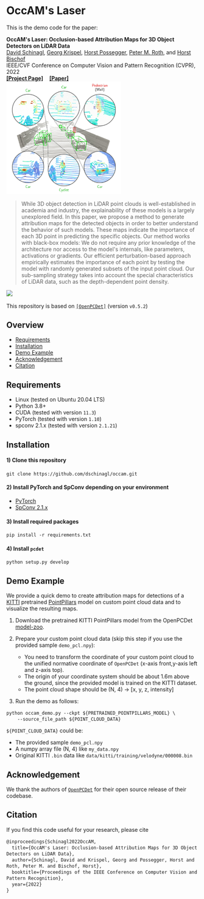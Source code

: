 # OccAM's Laser

This is the demo code for the paper:

**OccAM's Laser: Occlusion-based Attribution Maps for 3D Object Detectors on LiDAR Data**
<br>
[David Schinagl](https://dschinagl.github.io), [Georg Krispel](https://scholar.google.at/citations?user=Vt2vlgIAAAAJ&hl=de), 
[Horst Possegger](https://snototter.github.io/research/), [Peter M. Roth](https://scholar.google.at/citations?user=CgboCBAAAAAJ&hl=de),
and [Horst Bischof](https://scholar.google.com/citations?user=_pq05Q4AAAAJ&hl=de)
<br>
IEEE/CVF Conference on Computer Vision and Pattern Recognition (CVPR), 2022<br>
**[[Project Page]](https://dschinagl.github.io/occam/)&nbsp;&nbsp;&nbsp;&nbsp;&nbsp;[[Paper]](https://arxiv.org/pdf/2204.06577.pdf)**<br>
<img width="60%" src="docs/images/teaser.jpg" /><br>

> While 3D object detection in LiDAR point clouds is well-established in academia
> and industry, the explainability of these models is a largely unexplored 
> field. In this paper, we propose a method to generate attribution maps for the
> detected objects in order to better understand the behavior of such models. 
> These maps indicate the importance of each 3D point in predicting the specific 
> objects. Our method works with black-box models: We do not require any prior 
> knowledge of the architecture nor access to the model's internals, like 
> parameters, activations or gradients. Our efficient perturbation-based 
> approach empirically estimates the importance of each point by testing 
> the model with randomly generated subsets of the input point cloud. 
> Our sub-sampling strategy takes into account the special characteristics of 
> LiDAR data, such as the depth-dependent point density.

<img width="50%" src="docs/images/example_progression.gif" /><br>

This repository is based on [`[OpenPCDet]`](https://github.com/open-mmlab/OpenPCDet) (version `v0.5.2`)

## Overview
- [Requirements](#requirements)
- [Installation](#installation)
- [Demo Example](#demo-example)
- [Acknowledgement](#acknowledgement)
- [Citation](#citation)


## Requirements
* Linux (tested on Ubuntu 20.04 LTS)
* Python 3.8+
* CUDA (tested with version `11.3`)
* PyTorch (tested with version `1.10`)
* spconv 2.1.x (tested with version `2.1.21`)

## Installation

#### 1) Clone this repository
```shell
git clone https://github.com/dschinagl/occam.git
```

#### 2) Install PyTorch and SpConv depending on your environment
* [PyTorch](https://pytorch.org/get-started/locally/)
* [SpConv 2.1.x](https://github.com/traveller59/spconv)

#### 3) Install required packages
```shell
pip install -r requirements.txt
```

#### 4) Install `pcdet`
```shell
python setup.py develop
```

## Demo Example
We provide a quick demo to create attribution maps for detections of a 
[KITTI](http://www.cvlibs.net/datasets/kitti/) pretrained 
[PointPillars](https://openaccess.thecvf.com/content_CVPR_2019/html/Lang_PointPillars_Fast_Encoders_for_Object_Detection_From_Point_Clouds_CVPR_2019_paper.html) 
model on custom point cloud data and to visualize the resulting maps.

1. Download the pretrained KITTI PointPillars model from the OpenPCDet 
[model-zoo](https://github.com/open-mmlab/OpenPCDet#model-zoo).

2. Prepare your custom point cloud data (skip this step if you use the provided sample `demo_pcl.npy`): 
   * You need to transform the coordinate of your custom point cloud to 
   the unified normative coordinate of `OpenPCDet` (x-axis front,y-axis left and z-axis top). 
   * The origin of your coordinate system should be about 1.6m above the ground, 
   since the provided model is trained on the KITTI dataset. 
   * The point cloud shape should be (N, 4) -> [x, y, z, intensity]
  
3. Run the demo as follows:
```shell
python occam_demo.py --ckpt ${PRETRAINED_POINTPILLARS_MODEL} \
    --source_file_path ${POINT_CLOUD_DATA}
```
`${POINT_CLOUD_DATA}` could be:
* The provided sample `demo_pcl.npy`
* A numpy array file (N, 4) like `my_data.npy`
* Original KITTI `.bin` data like `data/kitti/training/velodyne/000008.bin`

## Acknowledgement
We thank the authors of [`OpenPCDet`](https://github.com/open-mmlab/OpenPCDet) for their open source release of their codebase.

## Citation

If you find this code useful for your research, please cite

```
@inproceedings{Schinagl2022OccAM,
  title={OccAM's Laser: Occlusion-based Attribution Maps for 3D Object Detectors on LiDAR Data},
  author={Schinagl, David and Krispel, Georg and Possegger, Horst and Roth, Peter M. and Bischof, Horst},
  booktitle={Proceedings of the IEEE Conference on Computer Vision and Pattern Recognition},
  year={2022}
}
```
